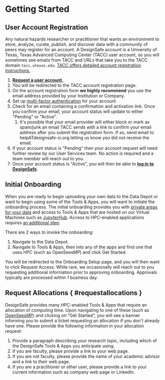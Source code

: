 <style>
    /* to use alphabet for nested lists */
    .document ol ol {
        list-style: lower-alpha;
    }
</style>

# Getting Started

## User Account Registration

Any natural hazards researcher or practitioner that wants an environment to store, analyze, curate, publish, and discover data with a community of peers may register for an account. A DesignSafe account is a University of Texas, Texas Advanced Computing Center (TACC) user account, so you will sometimes see emails from TACC and URLs that take you to the TACC domain `tacc.utexas.edu`. [TACC offers detailed account registration instructions.](https://docs.tacc.utexas.edu/basics/accounts/)

1. [**Request a user account.**](https://accounts.tacc.utexas.edu/register/)
2. You will be redirected to the TACC account registration page.
3. On the account registration form **we highly recommend** you use the email address provided by your Institution or Company.
4. Set up [multi-factor authentication](https://docs.tacc.utexas.edu/basics/mfa/) for your account.
5. Check for an email containing a confirmation and activation link. Once you confirm your email, your account status will update to either "Pending" or "Active".
    1. It's possible that your email provider will either block or mark as spam/junk an email TACC sends with a link to confirm your email address after you submit the registration form. If so, send email to helpATdesignsafe-ci.org letting us know you did not receive the email.
6.  If your account status is "Pending" then your account request will need further review by our User Services team. No action is required and a team member will reach out to you.
7. Once your account status is "Active", you will then be able to [**log in to DesignSafe**](https://www.designsafe-ci.org/login/).

<!-- TODO: Use this when message box is smaller -->
<!-- https://github.com/TACC/TACC-Docs/issues/54 >
<!--
!!! note "Please note"
    A DesignSafe account is a TACC user account, so you will sometimes see emails from TACC and URLs that take you to the TACC domain `tacc.utexas.edu`.
-->
<!-- HELP: This syntax does not work -->
<!-- https://facelessuser.github.io/pymdown-extensions/extensions/blocks/plugins/admonition/#usage -->
<!--
/// note | Please Note
A DesignSafe account is a TACC user account, so you will sometimes see emails from TACC and URLs that take you to the TACC domain `tacc.utexas.edu`.
///
-->

## Initial Onboarding

When you are ready to begin uploading your own data to the Data Depot or want to begin using some of the Tools & Apps, you will want to initiate the onboarding process. The initial onboarding provides you with [private areas for your data](/user-guide/managingdata/datadepot/) and access to Tools & Apps that are hosted on our Virtual Machines such as [JupyterHub](https://www.designsafe-ci.org/use-designsafe/tools-applications/analysis/jupyter/). Access to HPC-enabled applications requires [an additional step](#requestallocations).

There are 2 ways to invoke the onboarding:

1. Navigate to the Data Depot.
2. Navigate to Tools & Apps, then into any of the apps and find one that uses HPC (such as OpenSeesMP) and click Get Started.

You will be redirected to the Onboarding Setup page, and you will then want to click Request Access. While rare, we occasionally will reach out to you requesting additional information prior to approving onboarding. Approvals typically are processed within 1 business day.

## Request Allocations { #requestallocations }

DesignSafe provides many HPC-enabled Tools & Apps that require an allocation of computing time. Upon navigating to one of these (such as [OpenSeesMP](https://www.designsafe-ci.org/use-designsafe/tools-applications/simulation/opensees/)) and clicking on "Get Started", you will see a banner informing you to submit a ticket requesting an allocation if you don't already have one. Please provide the following information in your allocation request:

1. Provide a paragraph describing your research topic, including which of the DesignSafe Tools & Apps you anticipate using.
2. If you are faculty, please provide a link to your web page.
3. If you are not faculty, please provide the name of your academic advisor and a link to their web page.
4. If you are a practitioner or other user, please provide a link to your current information such as company web page or LinkedIn.
